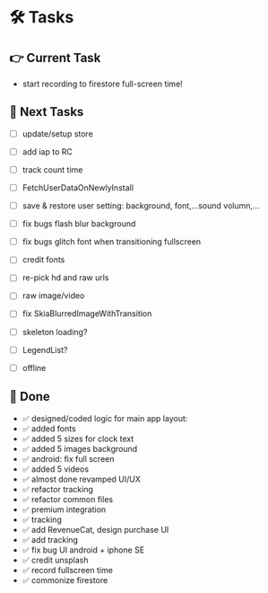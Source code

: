 # 🛠️ Tasks  

## 👉 Current Task    
- start recording to firestore full-screen time!

## 🙌 Next Tasks  
- [ ] update/setup store
- [ ] add iap to RC

- [ ] track count time
- [ ] FetchUserDataOnNewlyInstall
- [ ] save & restore user setting: background, font,...sound volumn,...
- [ ] fix bugs flash blur background
- [ ] fix bugs glitch font when transitioning fullscreen
- [ ] credit fonts
- [ ] re-pick hd and raw urls
- [ ] raw image/video
- [ ] fix SkiaBlurredImageWithTransition
- [ ] skeleton loading?
- [ ] LegendList?
- [ ] offline

## 🎉 Done  
- ✅ designed/coded logic for main app layout:
- ✅ added fonts
- ✅ added 5 sizes for clock text
- ✅ added 5 images background
- ✅ android: fix full screen
- ✅ added 5 videos
- ✅ almost done revamped UI/UX
- ✅ refactor tracking
- ✅ refactor common files
- ✅ premium integration
- ✅ tracking
- ✅ add RevenueCat, design purchase UI
- ✅ add tracking
- ✅ fix bug UI android + iphone SE
- ✅ credit unsplash
- ✅ record fullscreen time
- ✅ commonize firestore

